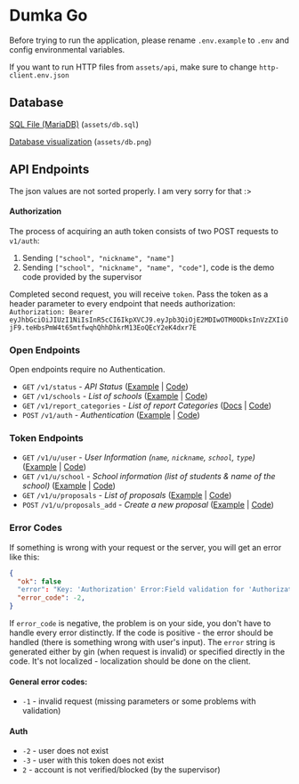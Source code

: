 # Dumka Go
Before trying to run the application, please rename `.env.example` to `.env` and config environmental variables.

If you want to run HTTP files from `assets/api`, make sure to change `http-client.env.json`

## Database

[SQL File (MariaDB)](assets/db.sql) (`assets/db.sql`)

[Database visualization](assets/db.png) (`assets/db.png`)

## API Endpoints

The json values are not sorted properly. I am very sorry for that :>

#### Authorization

The process of acquiring an auth token consists of two POST requests to `v1/auth`:
1. Sending `["school", "nickname", "name"]`
2. Sending `["school", "nickname", "name", "code"]`, code is the demo code provided by the supervisor


Completed second request, you will receive `token`.
Pass the token as a header parameter to every endpoint that needs authorization:
`Authorization: Bearer eyJhbGciOiJIUzI1NiIsInR5cCI6IkpXVCJ9.eyJpb3QiOjE2MDIwOTM0ODksInVzZXIiOjF9.teHbsPmW4t65mtfwqhQhhDhkrM13EoQEcY2eK4dxr7E`

### Open Endpoints

Open endpoints require no Authentication.

* `GET` `/v1/status` - _API Status_ ([Example](assets/api/route_open/status.http) | [Code](src/route/route_open/status.go))
* `GET` `/v1/schools` - _List of schools_  ([Example](assets/api/route_open/schools.http) | [Code](src/route/route_open/schools.go))
* `GET` `/v1/report_categories` - _List of report Categories_ ([Docs](assets/api/route_open/report_categories.http) | [Code](src/route/route_open/report_categories.go))
* `POST` `/v1/auth` - _Authentication_ ([Example](assets/api/route_open/auth.http) | [Code](src/route/route_open/auth.go))

### Token Endpoints

* `GET` `/v1/u/user` - _User Information (`name`, `nickname`, `school`, `type`)_ ([Example](assets/api/route_user/user.http) | [Code](src/route/route_user/user.go))
* `GET` `/v1/u/school` - _School information (list of students & name of the school)_ ([Example](assets/api/route_user/school.http) | [Code](src/route/route_user/school.go))
* `GET` `/v1/u/proposals` - _List of proposals_ ([Example](assets/api/route_user/proposals.http) | [Code](src/route/route_user/proposals.go))
* `POST` `/v1/u/proposals_add` - _Create a new proposal_ ([Example](assets/api/route_user/proposals_add.http) | [Code](src/route/route_user/proposals_add.go))

### Error Codes

If something is wrong with your request or the server, you will get an error like this:
``` json
{
  "ok": false
  "error": "Key: 'Authorization' Error:Field validation for 'Authorization' failed on the 'required' tag",
  "error_code": -2,
}
```

If `error_code` is negative, the problem is on your side, you don't have to handle every error distinctly. If the code is positive - the error should be handled (there is something wrong with user's input).
The `error` string is generated either by gin (when request is invalid) or specified directly in the code. It's not localized - localization should be done on the client.


#### General error codes:
 - `-1` - invalid request (missing parameters or some problems with validation)

#### Auth
 - `-2` - user does not exist
 - `-3` - user with this token does not exist
 - `2` - account is not verified/blocked (by the supervisor)
 